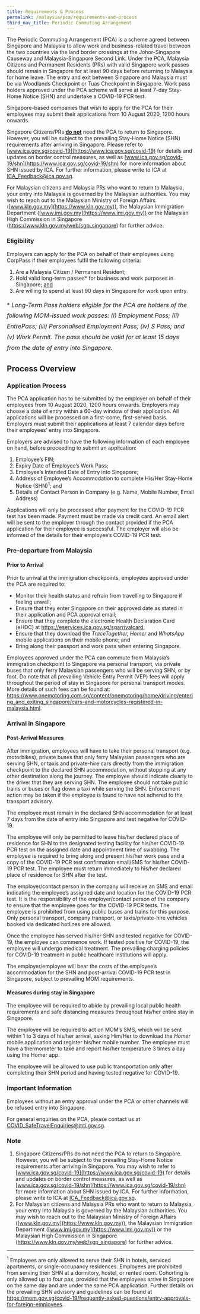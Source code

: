 ```yaml
---
title: Requirements & Process
permalink: /malaysia/pca/requirements-and-process
third_nav_title: Periodic Commuting Arrangement
---
```


The Periodic Commuting Arrangement (PCA) is a scheme agreed between Singapore and Malaysia to allow work and business-related travel between the two countries via the land border crossings at the Johor-Singapore Causeway and Malaysia-Singapore Second Link. Under the PCA, Malaysia Citizens and Permanent Residents (PRs) with valid Singapore work passes should remain in Singapore for at least 90 days before returning to Malaysia for home leave. The entry and exit between Singapore and Malaysia must be via Woodlands Checkpoint or Tuas Checkpoint in Singapore. Work pass holders approved under the PCA scheme will serve at least 7-day Stay-Home Notice (SHN) and undertake a COVID-19 PCR test.

Singapore-based companies that wish to apply for the PCA for their employees may submit their applications from 10 August 2020, 1200 hours onwards.

Singapore Citizens/PRs <u><b>do not</b></u> need the PCA to return to Singapore. However, you will be subject to the prevailing Stay-Home Notice (SHN) requirements after arriving in Singapore. Please refer to [www.ica.gov.sg/covid-19](https://www.ica.gov.sg/covid-19) for details and updates on border control measures, as well as [www.ica.gov.sg/covid-19/shn](https://www.ica.gov.sg/covid-19/shn) for more information about SHN issued by ICA. For further information, please write to ICA at <ICA_Feedback@ica.gov.sg>.

For Malaysian citizens and Malaysia PRs who want to return to Malaysia, your entry into Malaysia is governed by the Malaysian authorities. You may wish to reach out to the Malaysian Ministry of Foreign Affairs ([www.kln.gov.my](https://www.kln.gov.my)), the Malaysian Immigration Department ([www.imi.gov.my](https://www.imi.gov.my)) or the Malaysian High Commission in Singapore (<https://www.kln.gov.my/web/sgp_singapore>) for further advice.

### **Eligibility**

Employers can apply for the PCA on behalf of their employees using CorpPass if their employees fulfil the following criteria:
1. Are a Malaysia Citizen / Permanent Resident;
2. Hold valid long-term passes* for business and work purposes in Singapore; <u>and</u>
3. Are willing to spend at least 90 days in Singapore for work upon entry.

<p style="font-size: 1.0rem; line-height: 1.8rem;">* <em>Long-Term Pass holders eligible for the PCA are holders of the following MOM-issued work passes: (i) Employment Pass; (ii) EntrePass; (iii) Personalised Employment Pass; (iv) S Pass; and (v) Work Permit. The pass should be valid for at least 15 days from the date of entry into Singapore.</em></p>

## **Process Overview**

### **Application Process**

The PCA application has to be submitted by the employer on behalf of their employees from 10 August 2020, 1200 hours onwards. Employers may choose a date of entry within a 60-day window of their application. All applications will be processed on a first-come, first-served basis. Employers must submit their applications at least 7 calendar days before their employees’ entry into Singapore.

Employers are advised to have the following information of each employee on hand, before proceeding to submit an application:
1. Employee’s FIN;
2. Expiry Date of Employee’s Work Pass;
3. Employee’s Intended Date of Entry into Singapore;
4. Address of Employee’s Accommodation to complete His/Her Stay-Home Notice (SHN)<sup>1</sup>; and
5. Details of Contact Person in Company (e.g. Name, Mobile Number, Email Address)

Applications will only be processed after payment for the COVID-19 PCR test has been made. Payment must be made via credit card. An email alert will be sent to the employer through the contact provided if the PCA application for their employee is successful. The employer will also be informed of the details for their employee’s COVID-19 PCR test.

### **Pre-departure from Malaysia**

#### Prior to Arrival

Prior to arrival at the immigration checkpoints, employees approved under the PCA are required to:
- Monitor their health status and refrain from travelling to Singapore if feeling unwell;
- Ensure that they enter Singapore on their approved date as stated in their application and PCA approval email;
- Ensure that they complete the electronic Health Declaration Card (eHDC) at <https://eservices.ica.gov.sg/sgarrivalcard>;
- Ensure that they download the *TraceTogether, Homer* and *WhatsApp* mobile applications on their mobile phone; and
- Bring along their passport and work pass when entering Singapore.

Employees approved under the PCA can commute from Malaysia’s immigration checkpoint to Singapore via personal transport, via private buses that only ferry Malaysian passengers who will be serving SHN, or by foot. Do note that all prevailing Vehicle Entry Permit (VEP) fees will apply throughout the period of stay in Singapore for personal transport modes. More details of such fees can be found at: <https://www.onemotoring.com.sg/content/onemotoring/home/driving/entering_and_exiting_singapore/cars-and-motorcycles-registered-in-malaysia.html>.

### **Arrival in Singapore**

#### Post-Arrival Measures

After immigration, employees will have to take their personal transport (e.g. motorbikes), private buses that only ferry Malaysian passengers who are serving SHN, or taxis and private-hire cars directly from the immigration checkpoint to the declared SHN accommodation, without stopping at any other destination along the journey. The employee should indicate clearly to the driver that they are serving SHN. The employee should not take public trains or buses or flag down a taxi while serving the SHN. Enforcement action may be taken if the employee is found to have not adhered to the transport advisory.

The employee must remain in the declared SHN accommodation for at least 7 days from the date of entry into Singapore and test negative for COVID-19.

The employee will only be permitted to leave his/her declared place of residence for SHN to the designated testing facility for his/her COVID-19 PCR test on the assigned date and appointment time of swabbing. The employee is required to bring along and present his/her work pass and a copy of the COVID-19 PCR test confirmation email/SMS for his/her COVID-19 PCR test. The employee must return immediately to his/her declared place of residence for SHN after the test.

The employer/contact person in the company will receive an SMS and email indicating the employee’s assigned date and location for the COVID-19 PCR test. It is the  responsibility of the employer/contact person of the company to ensure that the employee goes for the COVID-19 PCR tests. The employee is prohibited from using public buses and trains for this purpose. Only personal transport, company transport, or taxis/private-hire vehicles booked via dedicated hotlines are allowed.

Once the employee has served his/her SHN and tested negative for COVID-19, the employee can commence work. If tested positive for COVID-19, the employee will undergo medical treatment. The prevailing charging policies for COVID-19 treatment in public healthcare institutions will apply.

The employer/employee will bear the costs of the employee’s accommodation for the SHN and post-arrival COVID-19 PCR test in Singapore, subject to prevailing MOM requirements.

#### Measures during stay in Singapore

The employee will be required to abide by prevailing local public health requirements and safe distancing measures throughout his/her entire stay in Singapore.

The employee will be required to act on MOM’s SMS, which will be sent within 1 to 3 days of his/her arrival, asking Him/Her to download the *Homer* mobile application and register his/her mobile number. The employee must have a thermometer to take and report his/her temperature 3 times a day using the Homer app.

The employee will be allowed to use public transportation only after completing their SHN period and having tested negative for COVID-19.

### **Important Information**

Employees without an entry approval under the PCA or other channels will be refused entry into Singapore.

For general enquiries on the PCA, please contact us at <COVID_SafeTravelEnquiries@mti.gov.sg>.

### **Note**

1. Singapore Citizens/PRs do not need the PCA to return to Singapore. However, you will be subject to the prevailing Stay-Home Notice requirements after arriving in Singapore. You may wish to refer to [www.ica.gov.sg/covid-19](https://www.ica.gov.sg/covid-19) for details and updates on border control measures, as well as [www.ica.gov.sg/covid-19/shn](https://www.ica.gov.sg/covid-19/shn) for more information about SHN issued by ICA. For further information, please write to ICA at <ICA_Feedback@ica.gov.sg>.
2. For Malaysian citizens and Malaysia PRs who want to return to Malaysia, your entry into Malaysia is governed by the Malaysian authorities. You may wish to reach out to the Malaysian Ministry of Foreign Affairs ([www.kln.gov.my](https://www.kln.gov.my)), the Malaysian Immigration Department ([www.imi.gov.my](https://www.imi.gov.my)) or the Malaysian High Commission in Singapore (<https://www.kln.gov.my/web/sgp_singapore>) for further advice.

-----

<sup>1</sup> Employees are only allowed to serve their SHN in hotels, serviced apartments, or single-occupancy residences. Employees are prohibited from serving their SHN at a dormitory, hostel, or rented room. Cohorting is only allowed up to four pax, provided that the employees arrive in Singapore on the same day and are under the same PCA application. Further details on the prevailing SHN advisory and guidelines can be found at <https://mom.gov.sg/covid-19/frequently-asked-questions/entry-approvals-for-foreign-employees>. 
